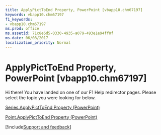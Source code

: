 ```yaml
---
title: ApplyPictToEnd Property, PowerPoint [vbapp10.chm67197]
keywords: vbapp10.chm67197
f1_keywords:
- vbapp10.chm67197
ms.prod: office
ms.assetid: 71c8e6d5-0330-4935-a079-493e1e94ff0f
ms.date: 06/08/2017
localization_priority: Normal
---
```



# ApplyPictToEnd Property, PowerPoint [vbapp10.chm67197]

Hi there! You have landed on one of our F1 Help redirector pages. Please select the topic you were looking for below.

[Series.ApplyPictToEnd Property (PowerPoint)](https://msdn.microsoft.com/library/fa71354c-c76a-545a-ae3c-22ae36260365%28Office.15%29.aspx)

[Point.ApplyPictToEnd Property (PowerPoint)](https://msdn.microsoft.com/library/5b1a3168-9a77-55e0-9d9c-edd66fd338d2%28Office.15%29.aspx)

[!include[Support and feedback](~/includes/feedback-boilerplate.md)]